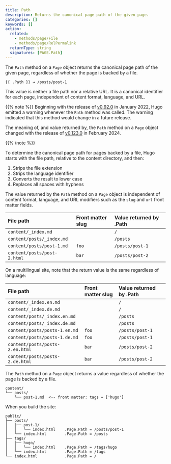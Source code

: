 ```yaml
---
title: Path
description: Returns the canonical page path of the given page.
categories: []
keywords: []
action:
  related:
    - methods/page/File
    - methods/page/RelPermalink
  returnType: string
  signatures: [PAGE.Path]
---
```


The `Path` method on a `Page` object returns the canonical page path of the given page, regardless of whether the page is backed by a file.

```go-html-template
{{ .Path }} → /posts/post-1
```

This value is neither a file path nor a relative URL. It is a canonical identifier for each page, independent of content format, language, and URL.

{{% note %}}
Beginning with the release of [v0.92.0] in January 2022, Hugo emitted a warning whenever the `Path` method was called. The warning indicated that this method would change in a future release.

The meaning of, and value returned by, the `Path` method on a `Page` object changed with the release of [v0.123.0] in February 2024.

[v0.92.0]: https://github.com/gohugoio/hugo/releases/tag/v0.92.0
[v0.123.0]: https://github.com/gohugoio/hugo/releases/tag/v0.123.0
{{% /note %}}

To determine the canonical page path for pages backed by a file, Hugo starts with the file path, relative to the content directory, and then:

1. Strips the file extension
2. Strips the language identifier
3. Converts the result to lower case
4. Replaces all spaces with hyphens

The value returned by the `Path` method on a `Page` object is independent of content format, language, and URL modifiers such as the `slug` and `url` front matter fields.

File path|Front matter slug|Value returned by .Path
:--|:--|:--
`content/_index.md`||`/`
`content/posts/_index.md`||`/posts`
`content/posts/post-1.md`|`foo`|`/posts/post-1`
`content/posts/post-2.html`|`bar`|`/posts/post-2`

On a multilingual site, note that the return value is the same regardless of language:

File path|Front matter slug|Value returned by .Path
:--|:--|:--
`content/_index.en.md`||`/`
`content/_index.de.md`||`/`
`content/posts/_index.en.md`||`/posts`
`content/posts/_index.de.md`||`/posts`
`content/posts/posts-1.en.md`|`foo`|`/posts/post-1`
`content/posts/posts-1.de.md`|`foo`|`/posts/post-1`
`content/posts/posts-2.en.html`|`bar`|`/posts/post-2`
`content/posts/posts-2.de.html`|`bar`|`/posts/post-2`

The `Path` method on a `Page` object returns a value regardless of whether the page is backed by a file.

```text
content/
└── posts/
    └── post-1.md  <-- front matter: tags = ['hugo']
```

When you build the site:

```text
public/
├── posts/
│   ├── post-1/
│   │   └── index.html    .Page.Path = /posts/post-1
│   └── index.html        .Page.Path = /posts
├── tags/
│   ├── hugo/
│   │   └── index.html    .Page.Path = /tags/hugo
│   └── index.html        .Page.Path = /tags
└── index.html            .Page.Path = /
```

